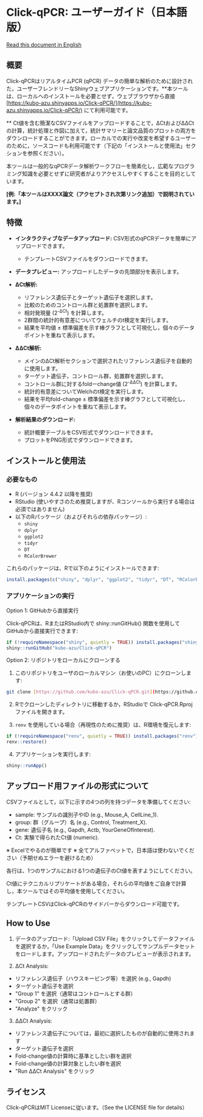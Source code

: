# Click-qPCR: ユーザーガイド（日本語版）

[Read this document in English](README.md)

## 概要

Click-qPCRはリアルタイムPCR (qPCR) データの簡単な解析のために設計された，ユーザーフレンドリーなShinyウェブアプリケーションです。**本ツールは、ローカルへのインストールを必要とせず，ウェブブラウザから直接 [https://kubo-azu.shinyapps.io/Click-qPCR/](https://kubo-azu.shinyapps.io/Click-qPCR/) にて利用可能です。

** Ct値を含む簡潔なCSVファイルをアップロードすることで，ΔCtおよびΔΔCtの計算，統計処理と作図に加えて，統計サマリーと論文品質のプロットの両方をダウンロードすることができます。ローカルでの実行や改変を希望するユーザーのために，ソースコードも利用可能です（下記の「インストールと使用法」セクションを参照ください）。

本ツールは一般的なqPCRデータ解析ワークフローを簡素化し，広範なプログラミング知識を必要とせずに研究者がよりアクセスしやすくすることを目的としています。

**[例:「本ツールはXXXX論文（アクセプトされ次第リンク追加）で説明されています。]**


## 特徴

* **インタラクティブなデータアップロード:** CSV形式のqPCRデータを簡単にアップロードできます。
    * テンプレートCSVファイルをダウンロードできます。

* **データプレビュー:** アップロードしたデータの先頭部分を表示します。

* **ΔCt解析:**
    * リファレンス遺伝子とターゲット遺伝子を選択します。
    * 比較のためのコントロール群と処置群を選択します。
    * 相対発現量 (2<sup>-ΔCt</sup>) を計算します。
    * 2群間の統計的有意差についてウェルチのt検定を実行します。
    * 結果を平均値 ± 標準偏差を示す棒グラフとして可視化し，個々のデータポイントを重ねて表示します。

* **ΔΔCt解析:**
    * メインのΔCt解析セクションで選択されたリファレンス遺伝子を自動的に使用します。
    * ターゲット遺伝子，コントロール群，処置群を選択します。
    * コントロール群に対するfoldーchange値 (2<sup>-ΔΔCt</sup>) を計算します。
    * 統計的有意差についてWelchのt検定を実行します。
    * 結果を平均fold-change ± 標準偏差を示す棒グラフとして可視化し，個々のデータポイントを重ねて表示します。

* **解析結果のダウンロード:**
    * 統計概要テーブルをCSV形式でダウンロードできます。
    * プロットをPNG形式でダウンロードできます。


## インストールと使用法

### 必要なもの

* R (バージョン 4.4.2 以降を推奨)
* RStudio (使いやすさのため推奨しますが、Rコンソールから実行する場合は必須ではありません)
* 以下のRパッケージ（およびそれらの依存パッケージ）:
    * `shiny`
    * `dplyr`
    * `ggplot2`
    * `tidyr`
    * `DT`
    * `RColorBrewer`

これらのパッケージは、Rで以下のようにインストールできます:

```R
install.packages(c("shiny", "dplyr", "ggplot2", "tidyr", "DT", "RColorBrewer"))
```


### アプリケーションの実行

Option 1: GitHubから直接実行

Click-qPCRは、RまたはRStudio内で shiny::runGitHub() 関数を使用してGitHubから直接実行できます:

```R
if (!requireNamespace("shiny", quietly = TRUE)) install.packages("shiny")
shiny::runGitHub("kubo-azu/Click-qPCR")
```


Option 2: リポジトリをローカルにクローンする

1. このリポジトリをユーザのローカルマシン（お使いのPC）にクローンします:

```sh
git clone [https://github.com/kubo-azu/Click-qPCR.git](https://github.com/kubo-azu/Click-qPCR.git)
```

2. Rでクローンしたディレクトリに移動するか，RStudioで Click-qPCR.Rproj ファイルを開きます。

3. `renv` を使用している場合（再現性のために推奨）は、R環境を復元します:

```R
if (!requireNamespace("renv", quietly = TRUE)) install.packages("renv")
renv::restore()
```

4. アプリケーションを実行します:

```R
shiny::runApp()
```

## アップロード用ファイルの形式について

CSVファイルとして，以下に示すの4つの列を持つデータを準備してください:

 - sample: サンプルの識別子やID (e.g., Mouse_A, CellLine_1).
 - group: 群（グループ）名 (e.g., Control, Treatment_X).
 - gene: 遺伝子名 (e.g., Gapdh, Actb, YourGeneOfInterest).
 - Ct: 実験で得られたCt値 (numeric).

※ Excelでやるのが簡単です
※ 全てアルファベットで，日本語は使わないでください（予期せぬエラーを避けるため）

各行は、1つのサンプルにおける1つの遺伝子のCt値を表すようにしてください。

Ct値にテクニカルリプリケートがある場合，それらの平均値をご自身で計算し，本ツールではその平均値を使用してください。

テンプレートCSVはClick-qPCRのサイドバーからダウンロード可能です。

## How to Use

1. データのアップロード:「Upload CSV File」をクリックしてデータファイルを選択するか，「Use Example Data」をクリックしてサンプルデータセットをロードします。アップロードされたデータのプレビューが表示されます。

2. ΔCt Analysis:
 - リファレンス遺伝子（ハウスキーピング等）を選択 (e.g., Gapdh)
 - ターゲット遺伝子を選択
 - "Group 1" を選択（通常はコントロールとする群）
 - "Group 2" を選択（通常は処置群）
 - "Analyze" をクリック

3. ΔΔCt Analysis:
 - リファレンス遺伝子については，最初に選択したものが自動的に使用されます
 - ターゲット遺伝子を選択
 - Fold-change値の計算時に基準としたい群を選択
 - Fold-change値の計算対象としたい群を選択
 - "Run ΔΔCt Analysis" をクリック


## ライセンス

Click-qPCRはMIT Licenseに従います。（See the LICENSE file for details）

